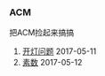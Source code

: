 ### ACM

把ACM捡起来搞搞

1. [开灯问题](https://github.com/Smiler94/acm/tree/master/lamp) 2017-05-11
2. [素数](https://github.com/Smiler94/acm/tree/master/prime) 2017-05-12